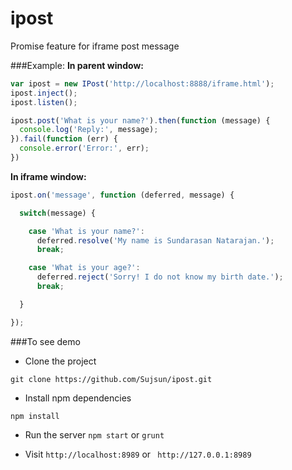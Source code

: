 # ipost
Promise feature for iframe post message

###Example:
**In parent window:**
```javascript
var ipost = new IPost('http://localhost:8888/iframe.html');
ipost.inject();
ipost.listen();

ipost.post('What is your name?').then(function (message) {
  console.log('Reply:', message);
}).fail(function (err) {
  console.error('Error:', err);
})
```

**In iframe window:**
```javascript
ipost.on('message', function (deferred, message) {

  switch(message) {

    case 'What is your name?':
      deferred.resolve('My name is Sundarasan Natarajan.');
      break;

    case 'What is your age?':
      deferred.reject('Sorry! I do not know my birth date.');
      break;

  }

});
```


###To see demo
- Clone the project
```
git clone https://github.com/Sujsun/ipost.git
```

- Install npm dependencies
```
npm install 
```

- Run the server
`npm start` or `grunt`

- Visit
`http://localhost:8989` or ` http://127.0.0.1:8989`
